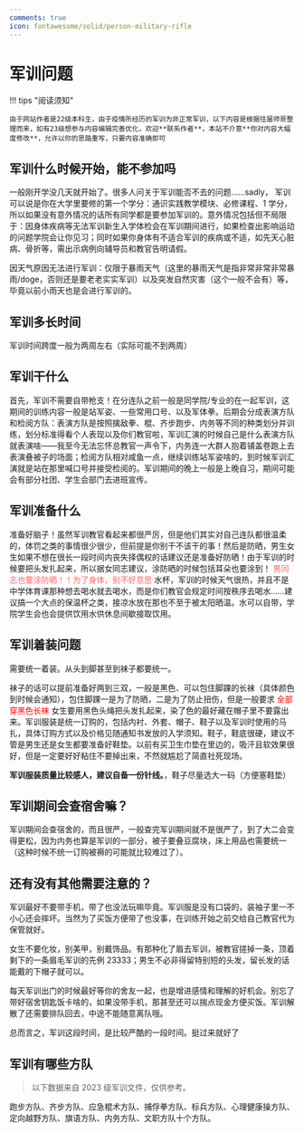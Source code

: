 ```yaml
---
comments: true
icon: fontawesome/solid/person-military-rifle
---
```


# 军训问题

!!! tips "阅读须知"

    由于网站作者是22级本科生，由于疫情所经历的军训为非正常军训，以下内容是根据往届师哥整理而来，如有23级想参与内容编辑完善优化，欢迎**联系作者**，本站不介意**你对内容大幅度修改**，允许以你的思路重写，只要内容准确即可

## 军训什么时候开始，能不参加吗

一般刚开学没几天就开始了。很多人问关于军训能否不去的问题……sadly， 军训可以说是你在大学里要修的第一个学分：通识实践教学模块、必修课程、1 学分，所以如果没有意外情况的话所有同学都是要参加军训的。意外情况包括但不局限于：因身体疾病等无法军训新生入学体检会在军训期间进行，如果检查出影响运动的问题学院会让你见习；同时如果你身体有不适合军训的疾病或不适，如先天心脏病、骨折等，需出示病例向辅导员和教官告明请假。

因天气原因无法进行军训：仅限于暴雨天气（这里的暴雨天气是指非常非常非常暴雨/doge，否则还是要老老实实军训）以及突发自然灾害（这个一般不会有）等，毕竟以前小雨天也是会进行军训的。

## 军训多长时间

军训时间跨度一般为两周左右（实际可能不到两周）

## 军训干什么

首先，军训不需要自带枪支！在分连队之前一般是同学院/专业的在一起军训，这期间的训练内容一般是站军姿、一些常用口号、以及军体拳。后期会分成表演方队和检阅方队：表演方队是按照擒敌拳、棍、齐步跑步、内务等不同的种类划分并训练，划分标准得看个人表现以及你们教官啦，军训汇演的时候自己是什么表演方队就表演啥——我至今无法忘怀总教官一声令下，内务连一大群人抱着铺盖卷跑上去表演叠被子的场面；检阅方队相对咸鱼一点，继续训练站军姿啥的，到时候军训汇演就是站在那里喊口号并接受检阅的。军训期间的晚上一般是上晚自习，期间可能会有部分社团、学生会部门去进班宣传。

## 军训准备什么

准备好脑子！虽然军训教官看起来都很严厉，但是他们其实对自己连队都很温柔的，体罚之类的事情很少很少，但前提是你别干不该干的事！然后是防晒，男生女生如果不想在很长一段时间内丧失择偶权的话建议还是准备好防晒！由于军训的时候要把头发扎起来，所以据女同志建议，涂防晒的时候包括耳朵也要涂到！<span style="color:#FF6666;"> 男同志也要涂防晒！！为了身体，别不好意思 </span>水杯，军训的时候天气很热，并且不是中学体育课那种想去喝水就去喝水，而是你们教官会规定时间按秩序去喝水……建议搞一个大点的保温杯之类，接凉水放在那也不至于被太阳晒温。水可以自带，学院学生会也会提供饮用水供休息间歇接取饮用。

## 军训着装问题

需要统一着装。从头到脚甚至到袜子都要统一。

袜子的话可以提前准备好两到三双，一般是黑色、可以包住脚踝的长袜（具体颜色到时候会通知），包住脚踝一是为了防晒，二是为了防止扭伤，但是一般要求 <span style="color:#FF0000;"> 全部穿黑色长袜 </span>​ 女生要用黑色头绳把头发扎起来，染了色的最好藏在帽子里不要露出来。​ 军训服装是统一订购的，包括内衬、外套、帽子、鞋子以及军训时使用的马扎，具体订购方式以及价格见随通知书发放的入学须知。​ 鞋子，鞋底很硬，建议不管是男生还是女生都要准备好鞋垫。以前有买卫生巾垫在里边的，吸汗且软效果很好，但是一定要好好粘住不要掉出来，不然就尴尬了简直社死现场。

**军训服装质量比较感人，建议自备一份针线。**，鞋子尽量选大一码（方便塞鞋垫）

## 军训期间会查宿舍嘛？

​ 军训期间会查宿舍的，而且很严，一般查完军训期间就不是很严了，到了大二会变得更松，因为内务也算是军训的一部分，被子要叠豆腐块，床上用品也需要统一（这种时候不统一订购被褥的可能就比较难过了）。

## 还有没有其他需要注意的？

军训最好不要带手机，带了也没法玩嘛毕竟。军训服是没有口袋的，装袖子里一不小心还会摔坏。当然为了买饭方便带了也没事，在训练开始之前交给自己教官代为保管就好。

女生不要化妆，别美甲，别戴饰品。有那种化了眉去军训，被教官搓掉一条，顶着剩下的一条眉毛军训的先例 23333；男生不必非得留特别短的头发，留长发的话能戴的下帽子就可以。

每天军训出门的时候最好等你的舍友一起，也是增进感情和理解的好机会。别忘了带好宿舍钥匙饭卡啥的，如果没带手机，那甚至还可以揣点现金方便买饭。军训解散了还需要排队回去，中途不能随意离队哦。

总而言之，军训这段时间，是比较严酷的一段时间。挺过来就好了

## 军训有哪些方队

> 以下数据来自 2023 级军训文件，仅供参考。

跑步方队、齐步方队、应急棍术方队、捕俘拳方队、标兵方队、心理健康操方队、定向越野方队、旗语方队、内务方队、文职方队十个方队。
